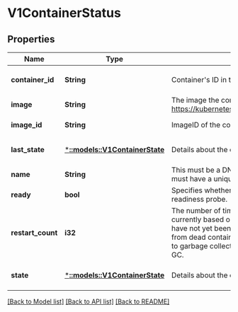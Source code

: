 # V1ContainerStatus

## Properties
Name | Type | Description | Notes
------------ | ------------- | ------------- | -------------
**container_id** | **String** | Container&#39;s ID in the format &#39;docker://&lt;container_id&gt;&#39;. | [optional] [default to null]
**image** | **String** | The image the container is running. More info: https://kubernetes.io/docs/concepts/containers/images | [default to null]
**image_id** | **String** | ImageID of the container&#39;s image. | [default to null]
**last_state** | [***::models::V1ContainerState**](v1.ContainerState.md) | Details about the container&#39;s last termination condition. | [optional] [default to null]
**name** | **String** | This must be a DNS_LABEL. Each container in a pod must have a unique name. Cannot be updated. | [default to null]
**ready** | **bool** | Specifies whether the container has passed its readiness probe. | [default to null]
**restart_count** | **i32** | The number of times the container has been restarted, currently based on the number of dead containers that have not yet been removed. Note that this is calculated from dead containers. But those containers are subject to garbage collection. This value will get capped at 5 by GC. | [default to null]
**state** | [***::models::V1ContainerState**](v1.ContainerState.md) | Details about the container&#39;s current condition. | [optional] [default to null]

[[Back to Model list]](../README.md#documentation-for-models) [[Back to API list]](../README.md#documentation-for-api-endpoints) [[Back to README]](../README.md)



